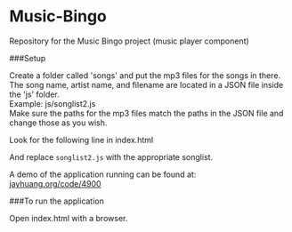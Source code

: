 <!-- Author: Jay Huang -->

Music-Bingo
===========

Repository for the Music Bingo project (music player component)

###Setup

Create a folder called 'songs' and put the mp3 files for the songs in there.  
The song name, artist name, and filename are located in a JSON file inside the 'js' folder.  
Example: js/songlist2.js  
Make sure the paths for the mp3 files match the paths in the JSON file and change those as you wish.  
  
Look for the following line in index.html  

> <script src="js/songlist2.js"></script>  

And replace `songlist2.js` with the appropriate songlist.  

A demo of the application running can be found at: [jayhuang.org/code/4900](http://jayhuang.org/code/4900)


###To run the application

Open index.html with a browser.
